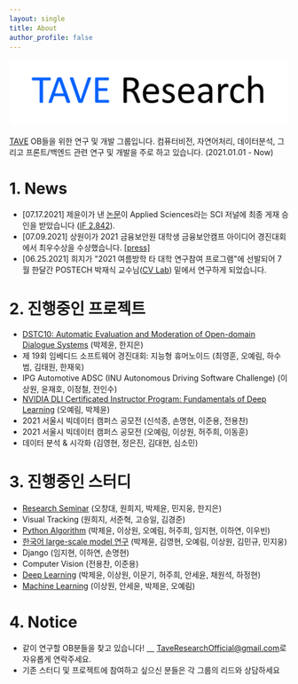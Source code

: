 ```yaml
---
layout: single
title: About
author_profile: false
---
```


![logo](./imgs/logo.png)

[TAVE](https://tavewave.github.io/) OB들을 위한 연구 및 개발 그룹입니다. 컴퓨터비전, 자연어처리, 데이터분석, 그리고 프론트/백엔드 관련 연구 및 개발을 주로 하고 있습니다. (2021.01.01 - Now)

# 1. News

- [07.17.2021] 제윤이가 낸 [논문](https://jeiyoon.github.io/data/vrb.pdf)이 Applied Sciences라는 SCI 저널에 최종 게재 승인을 받았습니다 ([IF 2.842](https://academic-accelerator.com/Impact-Factor-IF/kr/Applied-Sciences)).
- [07.09.2021] 상원이가 2021 금융보안원 대학생 금융보안캠프 아이디어 경진대회에서 최우수상을 수상했습니다. [[press]](http://www.bikorea.net/news/articleView.html?idxno=31158)
- [06.25.2021] 희지가 "2021 여름방학 타 대학 연구참여 프로그램"에 선발되어 7월 한달간 POSTECH 박재식 교수님([CV Lab](http://cvlab.postech.ac.kr/lab/)) 밑에서 연구하게 되었습니다.

# 2. 진행중인 프로젝트

- [DSTC10: Automatic Evaluation and Moderation of Open-domain Dialogue Systems](https://github.com/Jeiyoon/dstc10) (박제윤, 한지은)
- 제 19회 임베디드 소프트웨어 경진대회: 지능형 휴머노이드 (최영훈, 오예림, 하수범, 김태원, 한재욱)
- IPG Automotive ADSC (INU Autonomous Driving Software Challenge) (이상원, 윤재호, 이정철, 전인수)
- [NVIDIA DLI Certificated Instructor Program: Fundamentals of Deep Learning](https://www.nvidia.com/en-us/) (오예림, 박제윤)
- 2021 서울시 빅데이터 캠퍼스 공모전 (신석종, 손명현, 이준용, 전용찬)
- 2021 서울시 빅데이터 캠퍼스 공모전 (오예림, 이상원, 허주희, 이동훈)
- 데이터 분석 & 시각화 (김영현, 정은진, 김대현, 심소민)

# 3. 진행중인 스터디

- [Research Seminar](https://www.notion.so/Research-Seminar-c5cc5ea3cec34e1ea93dba80d6040dad) (오창대, 원희지, 박제윤, 민지웅, 한지은)
- Visual Tracking (원희지, 서준혁, 고승일, 김경준)
- [Python Algorithm](https://github.com/TAVEResearch/TAVE_algorithm_study) (박제윤, 이상원, 오예림, 허주희, 임지현, 이하연, 이우빈)
- [한국어 large-scale model 연구](https://github.com/TAVEResearch/Korean_large-scale_model) (박제윤, 김영현, 오예림, 이상원, 김민규, 민지웅)
- Django (임지현, 이하연, 손명현)
- Computer Vision (전용찬, 이준용)
- [Deep Learning](https://github.com/TAVEResearch/deep_learning) (박제윤, 이상원, 이문기, 허주희, 안세윤, 채원석, 하정현)
- [Machine Learning](https://github.com/TAVEResearch/machine_learning) (이상원, 안세윤, 박제윤, 오예림)

# 4. Notice

- 같이 연구할 OB분들을 찾고 있습니다! [　](https://taveresearch.github.io/imgs/nakama.png) [TaveResearchOfficial@gmail.com](mailto:TaveResearchOfficial@gmail.com)로 자유롭게 연락주세요.
- 기존 스터디 및 프로젝트에 참여하고 싶으신 분들은 각 그룹의 리드와 상담하세요
